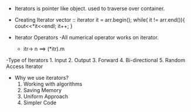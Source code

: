 - Iterators is pointer like object. used to traverse over container.

- Creating Iterator
  vector<int> :: iterator it = arr.begin();
  while( it != arr.end()){
  cout<<\*it<<endl;
  it++;
  }

- Iterator Operators
  -All numerical operator works on iterator.
  - itr-> n ==> (\*itr).m

-Type of Iterators 1. Input 2. Output 3. Forward 4. Bi-directional 5. Random Access Iterator

- Why we use iterators?
  1. Working with algorithms
  2. Saving Memory
  3. Uniform Approach
  4. Simpler Code
